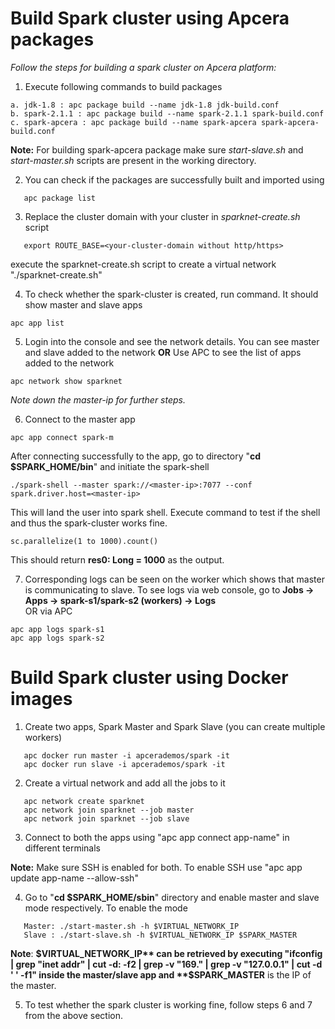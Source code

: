 # Build Spark cluster using Apcera packages

*Follow the steps for building a spark cluster on Apcera platform:*

1. Execute following commands to build packages
 ```
 a. jdk-1.8 : apc package build --name jdk-1.8 jdk-build.conf
 b. spark-2.1.1 : apc package build --name spark-2.1.1 spark-build.conf
 c. spark-apcera : apc package build --name spark-apcera spark-apcera-build.conf 
```

**Note:** For building spark-apcera package make sure *start-slave.sh* and *start-master.sh* scripts are present in the working directory.

2. You can check if the packages are successfully built and imported using 
```
   apc package list
```
3. Replace the cluster domain with your cluster in *sparknet-create.sh* script 
```   
   export ROUTE_BASE=<your-cluster-domain without http/https> 
```
execute the sparknet-create.sh script to create a virtual network "./sparknet-create.sh" 

4. To check whether the spark-cluster is created, run command. It should show master and slave apps
```
apc app list 
```

5. Login into the console and see the network details. You can see master and slave added to the network 
**OR**
Use APC to see the list of apps added to the network
```
apc network show sparknet 
```
*Note down the master-ip for further steps.* 

6. Connect to the master app 
```
apc app connect spark-m
``` 
After connecting successfully to the app, go to directory "**cd $SPARK_HOME/bin**" and initiate the spark-shell
```
./spark-shell --master spark://<master-ip>:7077 --conf spark.driver.host=<master-ip>
```
This will land the user into spark shell. Execute command to test if the shell and thus the spark-cluster works fine. 
```
sc.parallelize(1 to 1000).count()
```
This should return **res0: Long = 1000** as the output.

7. Corresponding logs can be seen on the worker which shows that master is communicating to slave. To see logs 
via web console, go to **Jobs -> Apps -> spark-s1/spark-s2 (workers) -> Logs**   
OR via APC 
```
apc app logs spark-s1 
apc app logs spark-s2
```

# Build Spark cluster using Docker images 

1. Create two apps, Spark Master and Spark Slave (you can create multiple workers) 
```   
   apc docker run master -i apcerademos/spark -it
   apc docker run slave -i apcerademos/spark -it
```
2. Create a virtual network and add all the jobs to it

```
   apc network create sparknet
   apc network join sparknet --job master
   apc network join sparknet --job slave
```

3. Connect to both the apps using "apc app connect app-name" in different terminals 

**Note:** Make sure SSH is enabled for both. To enable SSH use "apc app update app-name --allow-ssh"

4. Go to "**cd $SPARK_HOME/sbin**" directory and enable master and slave mode respectively. To enable the mode
```
   Master: ./start-master.sh -h $VIRTUAL_NETWORK_IP
   Slave : ./start-slave.sh -h $VIRTUAL_NETWORK_IP $SPARK_MASTER
```

 
**Note**: **$VIRTUAL_NETWORK_IP** can be retrieved by executing 
"ifconfig | grep "inet addr" | cut -d: -f2 | grep -v "169." | grep -v "127.0.0.1" | cut -d ' ' -f1" 
inside the master/slave app and **$SPARK_MASTER** is the IP of the master.

5. To test whether the spark cluster is working fine, follow steps 6 and 7 from the above section.